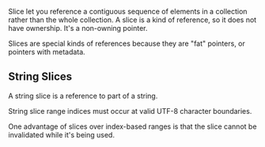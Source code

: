 Slice let you reference a contiguous sequence of elements in a collection rather than the whole collection.
A slice is a kind of reference, so it does not have ownership. It's a non-owning pointer.

Slices are special kinds of references because they are "fat" pointers, or pointers with metadata.
## String Slices

A string slice is a reference to part of a string.

String slice range indices must occur at valid UTF-8 character boundaries.

One advantage of slices over index-based ranges is that the slice cannot be invalidated while it's being used.